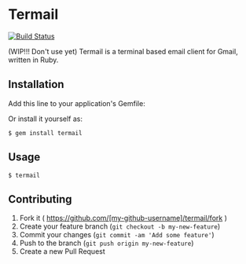# Termail

[![Build Status](https://travis-ci.org/overture8/termail.svg)](https://travis-ci.org/overture8/termail)

(WIP!!! Don't use yet) Termail is a terminal based email client for Gmail, written in Ruby.

## Installation

Add this line to your application's Gemfile:

Or install it yourself as:

    $ gem install termail

## Usage

    $ termail

## Contributing

1. Fork it ( https://github.com/[my-github-username]/termail/fork )
2. Create your feature branch (`git checkout -b my-new-feature`)
3. Commit your changes (`git commit -am 'Add some feature'`)
4. Push to the branch (`git push origin my-new-feature`)
5. Create a new Pull Request
